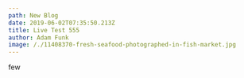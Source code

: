 ```yaml
---
path: New Blog
date: 2019-06-02T07:35:50.213Z
title: Live Test 555
author: Adam Funk
image: /./11408370-fresh-seafood-photographed-in-fish-market.jpg
---
```

few
